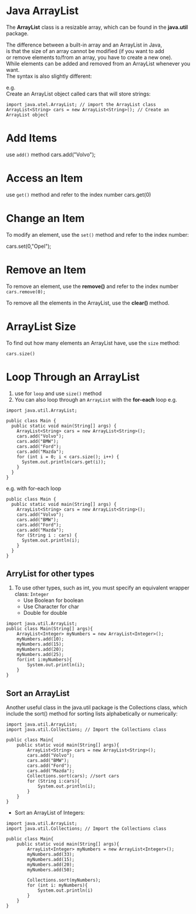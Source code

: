 # Java ArrayList

The **ArrayList** class is a resizable array, which can be found in the **java.util** package.  

The difference between a built-in array and an ArrayList in Java,   
is that the size of an array cannot be modified (if you want to add   
or remove elements to/from an array, you have to create a new one).   
While elements can be added and removed from an ArrayList whenever you want.   
The syntax is also slightly different:

e.g.  
Create an ArrayList object called cars that will store strings: 

```
import java.utel.ArrayList; // import the ArrayList class
ArrayList<String> cars = new ArrayList<String>(); // Create an ArrayList object
```
# Add Items
use `add()` method
cars.add("Volvo");

# Access an Item
use `get()` method and refer to the index number
cars.get(0)

# Change an Item
To modify an element, use the `set()` method and refer to the index number:

cars.set(0,"Opel");

# Remove an Item
To remove an element, use the **remove()** and refer to the index number  
`cars.remove(0);`

To remove all the elements in the ArrayList, use the **clear()** method.

# ArrayList Size
To find out how many elements an ArrayList have, use the `size` method:

`cars.size()`

# Loop Through an ArrayList
1. use for `loop` and use `size()` method
2. You can also loop through an `ArrayList` with the **for-each** loop
e.g.
```
import java.util.ArrayList;

public class Main { 
  public static void main(String[] args) { 
    ArrayList<String> cars = new ArrayList<String>();
    cars.add("Volvo");
    cars.add("BMW");
    cars.add("Ford");
    cars.add("Mazda");
    for (int i = 0; i < cars.size(); i++) {
      System.out.println(cars.get(i));
    }
  } 
}
```

e.g. with for-each loop
```
public class Main {
  public static void main(String[] args) {
    ArrayList<String> cars = new ArrayList<String>();
    cars.add("Volvo");
    cars.add("BMW");
    cars.add("Ford");
    cars.add("Mazda");
    for (String i : cars) {
      System.out.println(i);
    }
  }
}
```

## ArryList for other types
1. To use other types, such as int, you must specify an equivalent wrapper class: `Integer`
    * Use Boolean for boolean
    * Use Character for char
    * Double for double

```
import java.util.ArrayList;
public class Main(String[] args){
    ArrayList<Integer> myNumbers = new ArrayList<Integer>();
    myNumbers.add(10);
    myNumbers.add(15);
    myNumbers.add(20);
    myNumbers.add(25);
    for(int i:myNumbers){
        System.out.println(i);
    }
}
```

## Sort an ArrayList
Another useful class in the java.util package is the Collections class, which   include the sort() method for sorting lists alphabetically or numerically:  
```
import java.util.ArrayList;
import java.util.Collections; // Import the Collections class

public class Main{
    public static void main(String[] args){
        ArrayList<String> cars = new ArrayList<String>();
        cars.add("Volvo");
        cars.add("BMW");
        cars.add("Ford");
        cars.add("Mazda");
        Collections.sort(cars); //sort cars
        for (String i:cars){
            System.out.println(i);
        }
    }
}
```

* Sort an ArrayList of Integers:
```
import java.util.ArrayList;
import java.util.Collections; // Import the Collections class

public class Main{
    public static void main(String[] args){
        ArrayList<Integer> myNumbers = new ArrayList<Integer>();
        myNumbers.add(33);
        myNumbers.add(15);
        myNumbers.add(20);
        myNumbers.add(50);

        Collections.sort(myNumbers);
        for (int i: myNumbers){
            System.out.println(i)
        }
    }
}
```